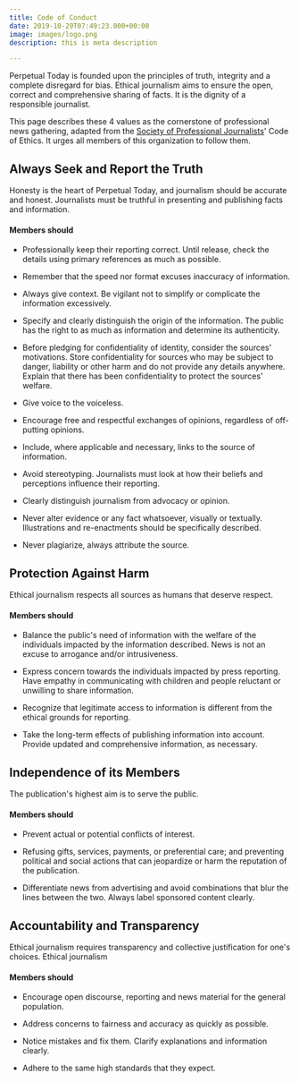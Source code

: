 ```yaml
---
title: Code of Conduct
date: 2019-10-29T07:49:23.000+00:00
image: images/logo.png
description: this is meta description

---
```

Perpetual Today is founded upon the principles of truth, integrity and a complete disregard for bias. Ethical journalism aims to ensure the open, correct and comprehensive sharing of facts. It is the dignity of a responsible journalist.

This page describes these 4 values as the cornerstone of professional news gathering, adapted from the [Society of Professional Journalists](https://www.spj.org/ethicscode.asp)' Code of Ethics. It urges all members of this organization to follow them.



## Always Seek and Report the Truth
Honesty is the heart of Perpetual Today, and journalism should be accurate and honest. Journalists must be truthful in presenting and publishing facts and information.

#### Members should

* Professionally keep their reporting correct. Until release, check the details using primary references as much as possible. 

* Remember that the speed nor format excuses inaccuracy of information. 

* Always give context. Be vigilant not to simplify or complicate the information excessively. 

* Specify and clearly distinguish the origin of the information. The public has the right to as much as information and determine its authenticity.

* Before pledging for confidentiality of identity, consider the sources' motivations. Store confidentiality for sources who may be subject to danger, liability or other harm and do not provide any details anywhere. Explain that there has been confidentiality to protect the sources' welfare.

* Give voice to the voiceless.

* Encourage free and respectful exchanges of opinions, regardless of off-putting opinions.

* Include, where applicable and necessary, links to the source of information.

* Avoid stereotyping. Journalists must look at how their beliefs and perceptions influence their reporting.

* Clearly distinguish journalism from advocacy or opinion.

* Never alter evidence or any fact whatsoever, visually or textually. Illustrations and re-enactments should be specifically described.

* Never plagiarize, always attribute the source.



## Protection Against Harm
Ethical journalism respects all sources as humans that deserve respect.

#### Members should

* Balance the public's need of information with the welfare of the individuals impacted by the information described. News is not an excuse to arrogance and/or intrusiveness.

* Express concern towards the individuals impacted by press reporting. Have empathy in communicating with children and people reluctant or unwilling to share information.

* Recognize that legitimate access to information is different from the ethical grounds for reporting.

* Take the long-term effects of publishing information into account. Provide updated and comprehensive information, as necessary.



## Independence of its Members
The publication's highest aim is to serve the public.

#### Members should

* Prevent actual or potential conflicts of interest.

* Refusing gifts, services, payments, or preferential care; and preventing political and social actions that can jeopardize or harm the reputation of the publication.

* Differentiate news from advertising and avoid combinations that blur the lines between the two. Always label sponsored content clearly.



## Accountability and Transparency
Ethical journalism requires transparency and collective justification for one's choices. Ethical journalism

#### Members should

* Encourage open discourse, reporting and news material for the general population.

* Address concerns to fairness and accuracy as quickly as possible.

* Notice mistakes and fix them. Clarify explanations and information clearly.

* Adhere to the same high standards that they expect.